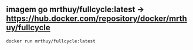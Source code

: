 ## imagem go **mrthuy/fullcycle:latest** -> https://hub.docker.com/repository/docker/mrthuy/fullcycle
    docker run mrthuy/fullcycle:latest